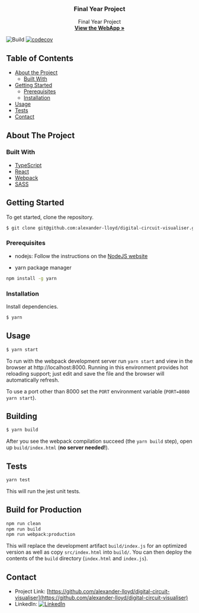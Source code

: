 <p align="center">
  <h3 align="center">Final Year Project</h3>

  <p align="center">
    Final Year Project 
    <br />
    <a href="https://alexander-lloyd.github.io/digital-circuit-visualiser"><strong>View the WebApp »</strong></a>
</p>

![Build](https://github.com/alexander-lloyd/digital-circuit-visualiser/workflows/Build/badge.svg)
[![codecov](https://codecov.io/gh/alexander-lloyd/digital-circuit-visualiser/branch/master/graph/badge.svg?token=7liikH1rI6)](https://codecov.io/gh/alexander-lloyd/digital-circuit-visualiser)

## Table of Contents

* [About the Project](#about-the-project)
  * [Built With](#built-with)
* [Getting Started](#getting-started)
  * [Prerequisites](#prerequisites)
  * [Installation](#installation)
* [Usage](#usage)
* [Tests](#tests)
* [Contact](#contact)

## About The Project

### Built With
* [TypeScript](https://typescriptlang.org/)
* [React](https://reactjs.org/)
* [Webpack](https://webpack.js.org/)
* [SASS](https://sass-lang.com/)

## Getting Started

To get started, clone the repository.

```sh
$ git clone git@github.com:alexander-lloyd/digital-circuit-visualiser.git
```

### Prerequisites

* nodejs: Follow the instructions on the [NodeJS website](https://nodejs.org/)

* yarn package manager
```sh
npm install -g yarn
```

### Installation

Install dependencies.

```sh
$ yarn
```

## Usage

```sh
$ yarn start
```

To run with the webpack development server run `yarn start` and view in the browser at http://localhost:8000. Running in this environment provides hot reloading support; just edit and save the file and the browser will automatically refresh.

To use a port other than 8000 set the `PORT` environment variable (`PORT=8080 yarn start`).

## Building

```sh
$ yarn build
```

After you see the webpack compilation succeed (the `yarn build` step), open up `build/index.html` (**no server needed!**).

## Tests

```sh
yarn test
```

This will run the jest unit tests.

## Build for Production

```sh
npm run clean
npm run build
npm run webpack:production
```

This will replace the development artifact `build/index.js` for an optimized version as well as copy `src/index.html` into `build/`. You can then deploy the contents of the `build` directory (`index.html` and `index.js`).

## Contact

- Project Link: [https://github.com/alexander-lloyd/digital-circuit-visualiser](https://github.com/alexander-lloyd/digital-circuit-visualiser)
- LinkedIn: [![LinkedIn][linkedin-shield]][linkedin-url]

[linkedin-shield]: https://img.shields.io/badge/-LinkedIn-black.svg?style=flat-square&logo=linkedin&colorB=555
[linkedin-url]: https://linkedin.com/in/alexander-lloyd
